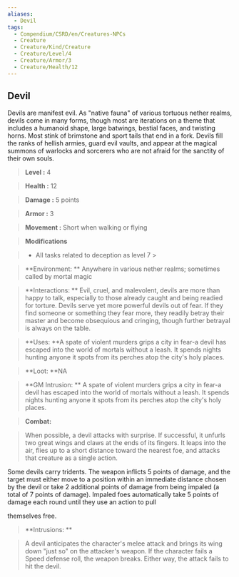 ```yaml
---
aliases:
  - Devil
tags:
  - Compendium/CSRD/en/Creatures-NPCs
  - Creature
  - Creature/Kind/Creature
  - Creature/Level/4
  - Creature/Armor/3
  - Creature/Health/12
---
```

  
    
## Devil    
Devils are manifest evil. As "native fauna" of various tortuous nether realms, devils come in many forms, though most are iterations on a theme that includes a humanoid shape, large batwings, bestial faces, and twisting horns. Most stink of brimstone and sport tails that end in a fork. Devils fill the ranks of hellish armies, guard evil vaults, and appear at the magical summons of warlocks and sorcerers who are not afraid for the sanctity of their own souls.    
  
    
> **Level :** 4    
> **Health :** 12    
> **Damage :** 5 points    
> **Armor :** 3    
> **Movement :** Short when walking or flying    
> **Modifications**    
>- All tasks related to deception as level 7 >  
>    
> **Environment: ** Anywhere in various nether realms; sometimes called by mortal magic    
> **Interactions: ** Evil, cruel, and malevolent, devils are more than happy to talk, especially to those already caught and being readied for torture. Devils serve yet more powerful devils out of fear. If they find someone or something they fear more, they readily betray their master and become obsequious and cringing, though further betrayal is always on the table.    
> **Uses: **A spate of violent murders grips a city in fear-a devil has escaped into the world of mortals without a leash. It spends nights hunting anyone it spots from its perches atop the city's holy places.    
> **Loot: **NA    
> **GM Intrusion: ** A spate of violent murders grips a city in fear-a devil has escaped into the world of mortals without a leash. It spends nights hunting anyone it spots from its perches atop the city's holy places.    
  
> **Combat:**   
> When possible, a devil attacks with surprise. If successful, it unfurls two great wings and claws at the ends of its fingers. It leaps into the air, flies up to a short distance toward the nearest foe, and attacks that creature as a single action.  
Some devils carry tridents. The weapon inflicts 5 points of damage, and the target must either move to a position within an immediate distance chosen by the devil or take 2 additional points of damage from being impaled (a total of 7 points of damage). Impaled foes automatically take 5 points of damage each round until they use an action to pull  
themselves free.    
    
  
> **Intrusions: **   
> A devil anticipates the character's melee attack and brings its wing down "just so" on the attacker's weapon. If the character fails a Speed defense roll, the weapon breaks. Either way, the attack fails to hit the devil.    
